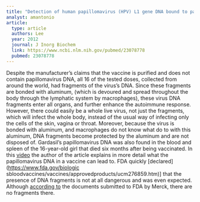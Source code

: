 ```yaml
---
title: "Detection of human papillomavirus (HPV) L1 gene DNA bound to particulate aluminum adjuvant in the HPV vaccine Gardasil"
analyst: amantonio
article:
  type: article
  authors: Lee
  year: 2012
  journal: J Inorg Biochem
  link: https://www.ncbi.nlm.nih.gov/pubmed/23078778
  pubmed: 23078778
---
```


Despite the manufacturer’s claims that the vaccine is purified and does not contain papillomavirus DNA, all 16 of the tested doses, collected from around the world, had fragments of the virus’s DNA.
Since these fragments are bonded with aluminum, (which is devoured and spread throughout the body through the lymphatic system by macrophages), these virus DNA fragments enter all organs, and further enhance the autoimmune response. However, there could easily be a whole live virus, not just the fragments, which will infect the whole body, instead of the usual way of infecting only the cells of the skin, vagina or throat. Moreover, because the virus is bonded with aluminum, and macrophages do not know what do to with this aluminum, DNA fragments become protected by the aluminum and are not disposed of.
Gardasil’s papillomavirus DNA was also found in the blood and spleen of the 16-year-old girl that died six months after being vaccinated.
In this [video](http://www.youtube.com/watch?v=y7hjwXODy_8) the author of the article explains in more detail what the papillomavirus DNA in a vaccine can lead to.
FDA quickly [declared](https://www.fda.gov/biologic sbloodvaccines/vaccines/approvedproducts/ucm276859.htm)] that the presence of DNA fragments is not at all dangerous and was even expected. Although [according to](https://www.fda.gov/ohrms/dockets/ac/06/briefing/2006-4222B1.pdf) the documents submitted to FDA by Merck, there are no fragments there.
